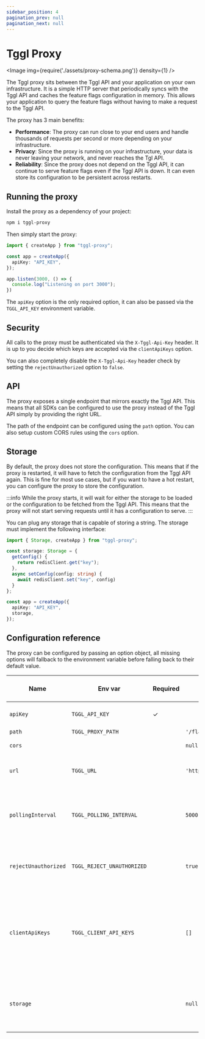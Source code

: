 ```yaml
---
sidebar_position: 4
pagination_prev: null
pagination_next: null
---
```


# Tggl Proxy

<Image img={require('./assets/proxy-schema.png')} density={1} />

The Tggl proxy sits between the Tggl API and your application on your own infrastructure. It is a simple HTTP server that periodically syncs with the Tggl API and caches the feature flags configuration in memory. This allows your application to query the feature flags without having to make a request to the Tggl API.

The proxy has 3 main benefits:
- **Performance**: The proxy can run close to your end users and handle thousands of requests per second or more depending on your infrastructure.
- **Privacy**: Since the proxy is running on your infrastructure, your data is never leaving your network, and never reaches the Tgl API.
- **Reliability**: Since the proxy does not depend on the Tggl API, it can continue to serve feature flags even if the Tggl API is down. It can even store its configuration to be persistent across restarts.

## Running the proxy

Install the proxy as a dependency of your project:

```bash
npm i tggl-proxy
```

Then simply start the proxy:

```typescript
import { createApp } from "tggl-proxy";

const app = createApp({
  apiKey: "API_KEY",
});

app.listen(3000, () => {
  console.log("Listening on port 3000");
})
```

The `apiKey` option is the only required option, it can also be passed via the `TGGL_API_KEY` environment variable.

## Security

All calls to the proxy must be authenticated via the `X-Tggl-Api-Key` header. It is up to you decide which keys are accepted via the `clientApiKeys` option.

You can also completely disable the `X-Tggl-Api-Key` header check by setting the `rejectUnauthorized` option to `false`.

## API

The proxy exposes a single <Api method="POST" url="/flags" /> endpoint that mirrors exactly the Tggl API. This means that all SDKs can be configured to use the proxy instead of the Tggl API simply by providing the right URL.

The path of the endpoint can be configured using the `path` option. You can also setup custom CORS rules using the `cors` option.

## Storage

By default, the proxy does not store the configuration. This means that if the proxy is restarted, it will have to fetch the configuration from the Tggl API again. This is fine for most use cases, but if you want to have a hot restart, you can configure the proxy to store the configuration.

:::info
While the proxy starts, it will wait for either the storage to be loaded or the configuration to be fetched from the Tggl API. This means that the proxy will not start serving requests until it has a configuration to serve.
:::

You can plug any storage that is capable of storing a string. The storage must implement the following interface:

```typescript
import { Storage, createApp } from "tggl-proxy";

const storage: Storage = {
  getConfig() {
    return redisClient.get("key");
  },
  async setConfig(config: string) {
    await redisClient.set("key", config)
  }
};

const app = createApp({
  apiKey: "API_KEY",
  storage,
});

```

## Configuration reference

The proxy can be configured by passing an option object, all missing options will fallback to the environment variable before falling back to their default value.

| Name                 | Env var                    | Required | Default                        | Description<div style={{ width: 400 }} />                                                                                                                     |
|----------------------|----------------------------|:---------|--------------------------------|---------------------------------------------------------------------------------------------------------------------------------------------------------------|
| `apiKey`             | `TGGL_API_KEY`             | ✓        |                                | Server API key from you Tggl dashboard                                                                                                                        |
| `path`               | `TGGL_PROXY_PATH`          |          | `'/flags'`                     | URL to listen to                                                                                                                                              |
| `cors`               |                            |          | `null`                         | [CORS configuration](https://github.com/expressjs/cors#configuration-options)                                                                                 |
| `url`                | `TGGL_URL`                 |          | `'https://api.tggl.io/config'` | URL of the Tggl API to fetch configuration from                                                                                                               |
| `pollingInterval`    | `TGGL_POLLING_INTERVAL`    |          | `5000`                         | Interval in milliseconds between two configuration updates. Pass `0` to disable polling.                                                                        |
| `rejectUnauthorized` | `TGGL_REJECT_UNAUTHORIZED` |          | `true`                         | When true, any call with an invalid `X-Tggl-Api-Key` header is rejected, see `clientApiKeys`                                                                  |
| `clientApiKeys`      | `TGGL_CLIENT_API_KEYS`     |          | `[]`                           | Use a coma separated string to pass an array of keys via the environment variable. The proxy will accept any of the given key via the `X-Tggl-Api-Key` header |
| `storage`             |                            |          | `null`                          | A Storage object that is able to store and retrieve a string to persist config between restarts                                                               |
